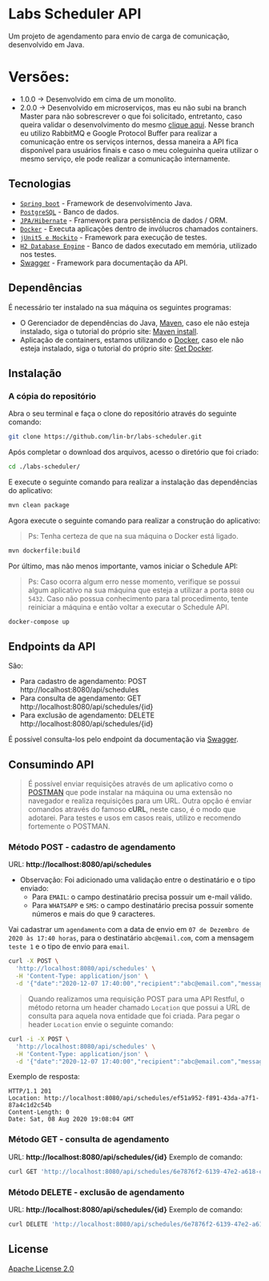 # Labs Scheduler API
Um projeto de agendamento para envio de carga de comunicação, desenvolvido em Java.

# Versões:
* 1.0.0 -> Desenvolvido em cima de um monolito.
* 2.0.0 -> Desenvolvido em microserviços, mas eu não subi na branch Master para não sobrescrever
o que foi solicitado, entretanto, caso queira validar o desenvolvimento do mesmo [clique aqui](https://github.com/lin-br/labs-scheduler/tree/feature/internal-integration).
Nesse branch eu utilizo RabbitMQ e Google Protocol Buffer para realizar a comunicação entre os
serviços internos, dessa maneira a API fica disponível para usuários finais e caso o meu coleguinha
queira utilizar o mesmo serviço, ele pode realizar a comunicação internamente.

## Tecnologias

 - [`Spring boot`](https://spring.io) - Framework de desenvolvimento Java.
 - [`PostgreSQL`](https://www.postgresql.org/) - Banco de dados.
 - [`JPA/Hibernate`](https://hibernate.org/orm/) - Framework para persistência de dados / ORM.
 - [`Docker`](https://www.docker.com) - Executa aplicações dentro de invólucros chamados containers.
 - [`jUnit5 e Mockito`](https://junit.org/junit5/) - Framework para execução de testes.
 - [`H2 Database Engine`](https://mvnrepository.com/artifact/com.h2database/h2) - 
 Banco de dados executado em memória, utilizado nos testes.
 - [Swagger](https://swagger.io/) - Framework para documentação da API.

## Dependências
É necessário ter instalado na sua máquina os seguintes programas:
* O Gerenciador de dependências do Java, [Maven](https://maven.apache.org/),
caso ele não esteja instalado, siga o tutorial do próprio site: 
[Maven install](https://maven.apache.org/install.html).
* Aplicação de containers, estamos utilizando o [Docker](https://www.docker.com), caso ele não
esteja instalado, siga o tutorial do próprio site: [Get Docker](https://docs.docker.com/get-docker/).

## Instalação

### A cópia do repositório
Abra o seu terminal e faça o clone do repositório através do seguinte comando:
```bash
git clone https://github.com/lin-br/labs-scheduler.git
```
Após completar o download dos arquivos, acesso o diretório que foi criado:
```bash
cd ./labs-scheduler/
```
E execute o seguinte comando para realizar a instalação das dependências do aplicativo:
```bash
mvn clean package
```
Agora execute o seguinte comando para realizar a construção do aplicativo:
> Ps: Tenha certeza de que na sua máquina o Docker está ligado. 
```bash
mvn dockerfile:build
```
Por último, mas não menos importante, vamos iniciar o Schedule API:
> Ps: Caso ocorra algum erro nesse momento, verifique se possui algum aplicativo na sua máquina
que esteja a utilizar a porta `8080` ou `5432`. Caso não possua conhecimento para tal
procedimento, tente reiniciar a máquina e então voltar a executar o Schedule API.
```bash
docker-compose up
```

## Endpoints da API
São:
- Para cadastro de agendamento:
    POST http://localhost:8080/api/schedules
- Para consulta de agendamento:
    GET http://localhost:8080/api/schedules/{id}
- Para exclusão de agendamento:
    DELETE http://localhost:8080/api/schedules/{id}

É possível consulta-los pelo endpoint da documentação via [Swagger](http://localhost:8080/api/swagger-ui.html).

## Consumindo API

> É possível enviar requisições através de um aplicativo como o [POSTMAN](https://www.getpostman.com/downloads/) que
pode instalar na máquina ou uma extensão no navegador e realiza requisições para um URL.
> Outra opção é enviar comandos através do famoso **cURL**, neste caso, é o modo que adotarei.
Para testes e usos em casos reais, utilizo e recomendo fortemente o POSTMAN.

### Método POST - cadastro de agendamento

URL: **http://localhost:8080/api/schedules**

* Observação: Foi adicionado uma validação entre o destinatário e o tipo enviado:
    * Para `EMAIL`: o campo destinatário precisa possuir um e-mail válido.
    * Para `WHATSAPP` e `SMS`: o campo destinatário precisa possuir somente números e mais
    do que 9 caracteres. 

Vai cadastrar um `agendamento` com a data de envio em `07 de Dezembro de 2020 às 17:40 horas`,
para o destinatário `abc@email.com`, com a mensagem `teste 1` e o tipo de envio para `email`.
```bash
curl -X POST \
  'http://localhost:8080/api/schedules' \
  -H 'Content-Type: application/json' \
  -d '{"date":"2020-12-07 17:40:00","recipient":"abc@email.com","message":"teste 1","type":"EMAIL"}'
```
> Quando realizamos uma requisição POST para uma API Restful, o método retorna um header chamado
`Location` que possui a URL de consulta para aquela nova entidade que foi criada.
Para pegar o header `Location` envie o seguinte comando:
```bash
curl -i -X POST \
  'http://localhost:8080/api/schedules' \
  -H 'Content-Type: application/json' \
  -d '{"date":"2020-12-07 17:40:00","recipient":"abc@email.com","message":"teste 1","type":"EMAIL"}'
```
Exemplo de resposta:
```text
HTTP/1.1 201
Location: http://localhost:8080/api/schedules/ef51a952-f891-43da-a7f1-87a4c1d2c54b
Content-Length: 0
Date: Sat, 08 Aug 2020 19:08:04 GMT
```

### Método GET - consulta de agendamento

URL: **http://localhost:8080/api/schedules/{id}**
Exemplo de comando:
```bash
curl GET 'http://localhost:8080/api/schedules/6e7876f2-6139-47e2-a618-c927f0819df9'
```

### Método DELETE - exclusão de agendamento

URL: **http://localhost:8080/api/schedules/{id}**
Exemplo de comando:
```bash
curl DELETE 'http://localhost:8080/api/schedules/6e7876f2-6139-47e2-a618-c927f0819df9'
```

## License
[Apache License 2.0](https://www.apache.org/licenses/LICENSE-2.0)
